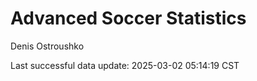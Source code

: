 # Advanced Soccer Statistics
Denis Ostroushko

<!-- gfm -->

Last successful data update: 2025-03-02 05:14:19 CST
